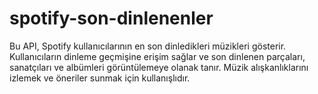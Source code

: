 # spotify-son-dinlenenler
Bu API, Spotify kullanıcılarının en son dinledikleri müzikleri gösterir. Kullanıcıların dinleme geçmişine erişim sağlar ve son dinlenen parçaları, sanatçıları ve albümleri görüntülemeye olanak tanır. Müzik alışkanlıklarını izlemek ve öneriler sunmak için kullanışlıdır.
